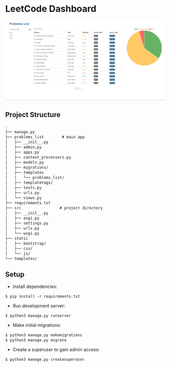 # LeetCode Dashboard

![demo screenshot](img/screenshot.png)

## Project Structure

```
.
├── manage.py
├── problems_list        # main app
│   ├── __init__.py
│   ├── admin.py
│   ├── apps.py
│   ├── context_processors.py
│   ├── models.py
│   ├── migrations/
│   ├── templates
│   │   └── problems_list/
│   ├── templatetags/
│   ├── tests.py
│   ├── urls.py
│   └── views.py
├── requirements.txt
├── src                 # project directory   
│   ├── __init__.py
│   ├── asgi.py
│   ├── settings.py
│   ├── urls.py
│   └── wsgi.py
├── static
│   ├── bootstrap/
│   ├── css/
│   └── js/
└── templates/
```

## Setup

* Install dependencies:

```
$ pip install -r requirements.txt
```

* Run development server:

```
$ python3 manage.py runserver
```

* Make initial migrations:

```
$ python3 manage.py makemigrations
$ python3 manage.py migrate
```

* Create a superuser to gain admin access:

```
$ python3 manage.py createsuperuser
```
